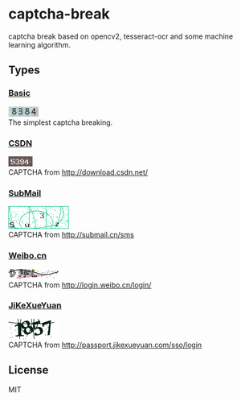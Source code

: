 # captcha-break
captcha break based on opencv2, tesseract-ocr and some machine learning algorithm.
## Types
### [Basic](./basic)
![](./basic/basic.jpg)  
The simplest captcha breaking.
### [CSDN](./csdn)
![](./csdn/csdn.png)  
CAPTCHA from http://download.csdn.net/
### [SubMail](./submail)
![](./submail/submail.png)   
CAPTCHA from http://submail.cn/sms
### [Weibo.cn](./weibo.cn)
![](./weibo.cn/weibo.cn.png)  
CAPTCHA from http://login.weibo.cn/login/
### [JiKeXueYuan](./jikexueyuan)
![](./jikexueyuan/jikexueyuan.png)   
CAPTCHA from http://passport.jikexueyuan.com/sso/login
## License
MIT
